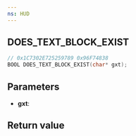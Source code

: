 ```yaml
---
ns: HUD
---
```

## DOES_TEXT_BLOCK_EXIST

```c
// 0x1C7302E725259789 0x96F74838
BOOL DOES_TEXT_BLOCK_EXIST(char* gxt);
```


## Parameters
* **gxt**: 

## Return value
